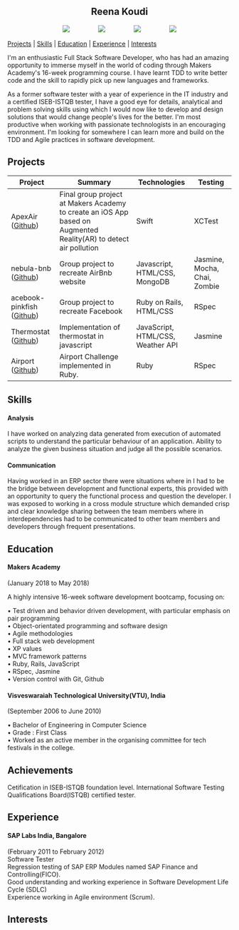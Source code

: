 <h2 align="center"> Reena Koudi </h2>
<div align="center">

<a href="https://github.com/Reenakoudi">
<img src="https://cdn0.iconfinder.com/data/icons/octicons/1024/mark-github-32.png" hspace="30" ></a>

<a href="https://www.linkedin.com/in/reena-koudi-39ab2722/">
<img src="https://cdn1.iconfinder.com/data/icons/logotypes/32/square-linkedin-32.png" hspace="30"></a>

<a href="https://www.codewars.com/users/Reenakoudi">
<img src="https://cdn0.iconfinder.com/data/icons/a-s-social-set/256/codewars-32.png" hspace="30"></a>

<a href="https://medium.com/@kreena92">
<img src="https://cdn2.iconfinder.com/data/icons/social-icons-33/128/Medium-32.png" hspace="30"></a>
</div>  

<p> <a href='#projects'>Projects</a> |
<a href='#skills'>Skills</a> |
<a href='#education'>Education</a> |
<a href='#experience'>Experience</a> |  
<a href='#interests'>Interests</a> </p>


I'm an enthusiastic Full Stack Software Developer, who has had an amazing opportunity to immerse myself in the world of coding through Makers Academy's 16-week programming course.
I have learnt TDD to write better code and the skill to rapidly pick up new languages and frameworks.

As a former software tester with a year of experience in the IT industry and a certified ISEB-ISTQB tester, I have a good eye for details, analytical and problem solving skills using which I would now like to develop and design solutions that would change people's lives for the better. I'm most productive when working with passionate technologists in an encouraging environment. I'm looking for somewhere I can learn more and build on the TDD and Agile practices in software development.




## Projects

| Project       | Summary       | Technologies  | Testing |
| ------------- |---------------| --------------|---------|
|ApexAir ([Github](https://github.com/Reenakoudi/ApexAir ))|  Final group project at Makers Academy to create an iOS App based on Augmented Reality(AR) to detect air pollution | Swift | XCTest |
| nebula-bnb ([Github](https://github.com/Reenakoudi/nebula-bnb))| Group project to recreate AirBnb website | Javascript, HTML/CSS, MongoDB| Jasmine, Mocha, Chai, Zombie |
| acebook-pinkfish ([Github](https://github.com/Reenakoudi/acebook-pinkfish))| Group project to recreate Facebook | Ruby on Rails, HTML/CSS  | RSpec |
| Thermostat ([Github](https://github.com/Reenakoudi/JS--Thermostat)) | Implementation of thermostat in javascript| JavaScript, HTML/CSS, Weather API | Jasmine |
| Airport   ([Github](https://github.com/Reenakoudi/Airport-Ruby)) | Airport Challenge implemented in Ruby. | Ruby | RSpec |

## Skills

#### Analysis

I have worked on analyzing data generated from execution of automated scripts to understand the particular behaviour of an application.
Ability to analyze the given business situation and judge all the possible scenarios.


#### Communication

Having worked in an ERP sector there were situations where in I had to be the bridge between development and functional experts,
this provided with an opportunity to query the functional process and question the developer. I was exposed to working in a cross
module structure which demanded crisp and clear knowledge sharing between the team members where in interdependencies had to be
communicated to other team members and developers through frequent presentations.


## Education

#### Makers Academy  
(January 2018 to May 2018)

A highly intensive 16-week software development bootcamp, focusing on:

• Test driven and behavior driven development, with  particular emphasis on pair programming  
• Object-orientated programming and software design  
• Agile methodologies  
• Full stack web development  
• XP values  
• MVC framework patterns  
• Ruby, Rails, JavaScript  
• RSpec, Jasmine  
• Version control with Git, Github


#### Visveswaraiah Technological University(VTU), India  
(September 2006 to June 2010)

• Bachelor of Engineering in Computer Science  
• Grade : First Class  
• Worked as an active member in the organising committee for tech festivals in the college.


## Achievements

Cetification in ISEB-ISTQB foundation level.
International Software Testing Qualifications Board(ISTQB) certified tester.   


## Experience

#### SAP Labs India, Bangalore  
(February 2011 to February 2012)    
Software Tester  
Regression testing of SAP ERP Modules named SAP Finance and Controlling(FICO).  
Good understanding and working experience in Software Development Life Cycle (SDLC)  
Experience working in Agile environment (Scrum).  

## Interests
